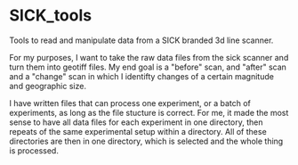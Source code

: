 # SICK_tools
Tools to read and manipulate data from a SICK branded 3d line scanner.

For my purposes, I want to take the raw data files from the sick scanner and turn them into geotiff files. My end goal is a "before" scan, and "after" scan and a "change" scan in which I identifty changes of a certain magnitude and geographic size.

I have written files that can process one experiment, or a batch of experiments, as long as the file stucture is correct. For me, it made the most sense to have all data files for each experiment in one directory, then repeats of the same experimental setup within a directory. All of these directories are then in one directory, which is selected and the whole thing is processed. 
